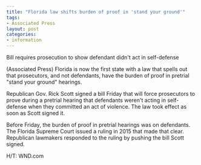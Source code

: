 ```yaml
---
title: "Florida law shifts burden of proof in 'stand your ground'"
tags:
- Associated Press
layout: post
categories:
- information
---
```


Bill requires prosecution to show defendant didn't act in self-defense

(Associated Press) Florida is now the first state with a law that spells out that prosecutors, and not defendants, have the burden of proof in pretrial "stand your ground" hearings.

Republican Gov. Rick Scott signed a bill Friday that will force prosecutors to prove during a pretrial hearing that defendants weren't acting in self-defense when they committed an act of violence. The law took effect as soon as Scott signed it.

Before Friday, the burden of proof in pretrial hearings was on defendants. The Florida Supreme Court issued a ruling in 2015 that made that clear. Republican lawmakers responded to the ruling by pushing the bill Scott signed.

H/T: WND.com
